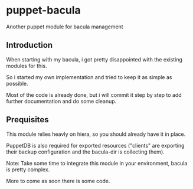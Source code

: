 # puppet-bacula

Another puppet module for bacula management

## Introduction

When starting with my bacula, i got pretty disappointed with the existing modules for this.  

So i started my own implementation and tried to keep it as simple as possible.  

Most of the code is already done, but i will commit it step by step to add further documentation and do some cleanup.

## Prequisites

This module relies heavly on hiera, so you should already have it in place.

PuppetDB is also required for exported resources ("clients" are exporting their backup configuration and the bacula-dir is collecting them).

Note: Take some time to integrate this module in your environment, bacula is pretty complex.

More to come as soon there is some code.

